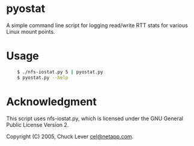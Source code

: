 # pyostat

A simple command line script for logging read/write RTT stats for various Linux mount points.

# Usage
``` bash
    $ ./nfs-iostat.py 5 | pyostat.py
    $ pyostat.py --help
```

# Acknowledgment

This script uses nfs-iostat.py, which is licensed under the GNU General Public License Version 2.

Copyright (C) 2005, Chuck Lever <cel@netapp.com>.
